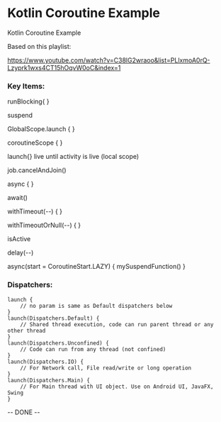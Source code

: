 # Kotlin Coroutine Example
Kotlin Coroutine Example


Based on this playlist:


https://www.youtube.com/watch?v=C38lG2wraoo&list=PLlxmoA0rQ-Lzyprk1wxs4CT15hOqvW0oC&index=1



### Key Items:


runBlocking{ }


suspend


GlobalScope.launch { }


coroutineScope { }


launch{} live until activity is live (local scope)


job.cancelAndJoin()


async { }


await()


withTimeout(--) { }


withTimeoutOrNull(--) { }


isActive


delay(--)


async(start = CoroutineStart.LAZY) { mySuspendFunction() }


### Dispatchers:


    launch {
        // no param is same as Default dispatchers below
    }
    launch(Dispatchers.Default) {
        // Shared thread execution, code can run parent thread or any other thread
    }
    launch(Dispatchers.Unconfined) {
        // Code can run from any thread (not confined)
    }
    launch(Dispatchers.IO) {
        // For Network call, File read/write or long operation
    }
    launch(Dispatchers.Main) {
        // For Main thread with UI object. Use on Android UI, JavaFX, Swing
    }


-- DONE --
